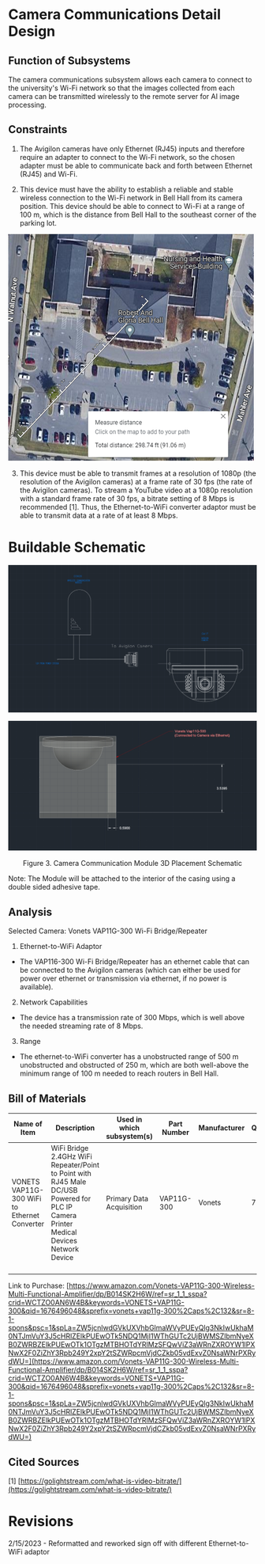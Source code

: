# Camera Communications Detail Design

## Function of Subsystems

The camera communications subsystem allows each camera to connect to the university's Wi-Fi network so that the images collected from each camera can be transmitted wirelessly to the remote server for AI image processing.

## Constraints

1. The Avigilon cameras have only Ethernet (RJ45) inputs and therefore require an adapter to connect to the Wi-Fi network, so the chosen adapter must be able to communicate back and forth between Ethernet (RJ45) and Wi-Fi.

2. This device must have the ability to establish a reliable and stable wireless connection to the Wi-Fi network in Bell Hall from its camera position. This device should be able to connect to Wi-Fi at a range of 100 m, which is the distance from Bell Hall to the southeast corner of the parking lot.

 ![Figure 1. Distance Measurement between Cameras and Building](../Images/distanceparkinglot.png)

3. This device must be able to transmit frames at a resolution of 1080p (the resolution of the Avigilon cameras) at a frame rate of 30 fps (the rate of the Avigilon cameras). To stream a YouTube video at a 1080p resolution with a standard frame rate of 30 fps, a bitrate setting of 8 Mbps is recommended [1]. Thus, the Ethernet-to-WiFi converter adaptor must be able to transmit data at a rate of at least 8 Mbps.

# Buildable Schematic

![Figure 2. Wiring Diagram for Vonets VAP11G-300 Wi-Fi Bridge/Repeater](../Images/Camera_Comm_wiring.png)

![Figure 3. Camera Communications 3D Schematic](../3D&#32;Models/CameraComm3D.PNG)
<div align="center"> Figure 3. Camera Communication Module 3D Placement Schematic
<br />
<div align="left">

Note: The Module will be attached to the interior of the casing using a double sided adhesive tape.

## Analysis

Selected Camera: Vonets VAP11G-300 Wi-Fi Bridge/Repeater

1. Ethernet-to-WiFi Adaptor
  - The VAP116-300 Wi-Fi Bridge/Repeater has an ethernet cable that can be connected to the Avigilon cameras (which can either be used for power over ethernet or transmission via ethernet, if no power is available).

2. Network Capabilities
  - The device has a transmission rate of 300 Mbps, which is well above the needed streaming rate of 8 Mbps.

3. Range
  - The ethernet-to-WiFi converter has a unobstructed range of 500 m unobstructed and obstructed of 250 m, which are both well-above the minimum range of 100 m needed to reach routers in Bell Hall.

## Bill of Materials

| Name of Item | Description | Used in which subsystem(s) | Part Number | Manufacturer | Quantity | Unit Price | Total |
| ------------ | ----------- | -------------------------- | ----------- | ------------ | -------- | ---------- | ----- |
| VONETS VAP11G-300 WiFi to Ethernet Converter | WiFi Bridge 2.4GHz WiFi Repeater/Point to Point with RJ45 Male DC/USB Powered for PLC IP Camera Printer Medical Devices Network Device | Primary Data Acquisition | VAP11G-300 | Vonets | 7 | $25.98 | $25.98 |
| | | | | | | | **$181.86** |

Link to Purchase: [https://www.amazon.com/Vonets-VAP11G-300-Wireless-Multi-Functional-Amplifier/dp/B014SK2H6W/ref=sr_1_1_sspa?crid=WCTZO0AN6W4B&keywords=VONETS+VAP11G-300&qid=1676496048&sprefix=vonets+vap11g-300%2Caps%2C132&sr=8-1-spons&psc=1&spLa=ZW5jcnlwdGVkUXVhbGlmaWVyPUEyQlg3NkIwUkhaM0NTJmVuY3J5cHRlZElkPUEwOTk5NDQ1MjI1WThGUTc2UjBWMSZlbmNyeXB0ZWRBZElkPUEwOTk1OTgzMTBHOTdYRlMzSFQwViZ3aWRnZXROYW1lPXNwX2F0ZiZhY3Rpb249Y2xpY2tSZWRpcmVjdCZkb05vdExvZ0NsaWNrPXRydWU=](https://www.amazon.com/Vonets-VAP11G-300-Wireless-Multi-Functional-Amplifier/dp/B014SK2H6W/ref=sr_1_1_sspa?crid=WCTZO0AN6W4B&keywords=VONETS+VAP11G-300&qid=1676496048&sprefix=vonets+vap11g-300%2Caps%2C132&sr=8-1-spons&psc=1&spLa=ZW5jcnlwdGVkUXVhbGlmaWVyPUEyQlg3NkIwUkhaM0NTJmVuY3J5cHRlZElkPUEwOTk5NDQ1MjI1WThGUTc2UjBWMSZlbmNyeXB0ZWRBZElkPUEwOTk1OTgzMTBHOTdYRlMzSFQwViZ3aWRnZXROYW1lPXNwX2F0ZiZhY3Rpb249Y2xpY2tSZWRpcmVjdCZkb05vdExvZ0NsaWNrPXRydWU=)

## Cited Sources

[1] [https://golightstream.com/what-is-video-bitrate/](https://golightstream.com/what-is-video-bitrate/)

# Revisions

2/15/2023 - Reformatted and reworked sign off with different Ethernet-to-WiFi adaptor

